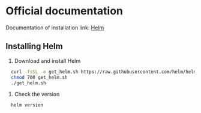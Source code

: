 <!-- EXTERNAL DOCUMENT
Source: https://code.opennodecloud.com/waldur/waldur-helm.git
Branch: master
Remote Path: docs//helm.md
Local Path: docs/admin-guide/deployment/helm/docs/
Last Sync: 2025-10-31T03:04:10.127978

WARNING: This file is automatically synchronized from the source repository.
DO NOT EDIT this file directly. Changes will be overwritten.
Edit the source at: https://code.opennodecloud.com/waldur/waldur-helm.git/-/tree/master/docs//helm.md
-->


# Official documentation

Documentation of installation link: [Helm](https://helm.sh/docs/intro/install/#from-script)

## Installing Helm

1. Download and install Helm

```bash
  curl -fsSL -o get_helm.sh https://raw.githubusercontent.com/helm/helm/master/scripts/get-helm-3
  chmod 700 get_helm.sh
  ./get_helm.sh
```

1. Check the version

```bash
  helm version
```
